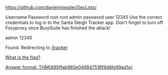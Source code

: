https://github.com/danielmiessler/SecLists/

Username	Password
root	root
admin	password
user	12345
Use the correct credentials to log in to the Santa Sleigh Tracker app. Don't forget to turn off Foxyproxy once BurpSuite has finished the attack!

admin
12345

Found. Redirecting to <a href="/tracker">/tracker

What is the flag?

Answer format: THM{885ffab980e049847516f9d8fe99ad1a}

